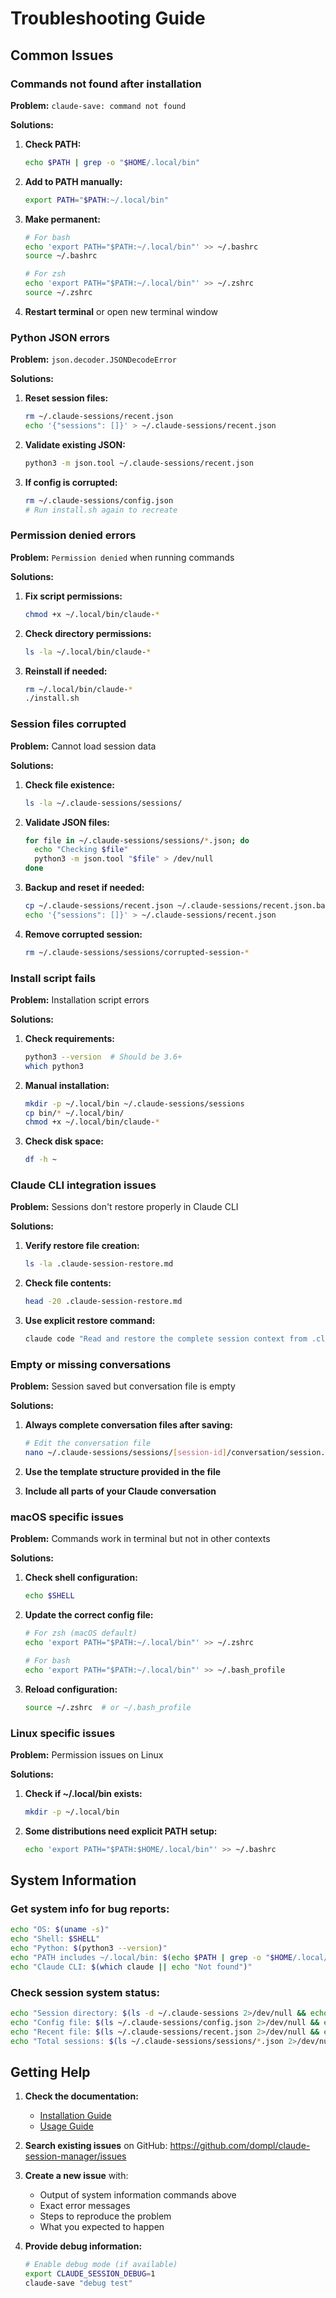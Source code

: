 # Troubleshooting Guide

## Common Issues

### Commands not found after installation

**Problem:** `claude-save: command not found`

**Solutions:**

1. **Check PATH:**

   ```bash
   echo $PATH | grep -o "$HOME/.local/bin"
   ```

2. **Add to PATH manually:**

   ```bash
   export PATH="$PATH:~/.local/bin"
   ```

3. **Make permanent:**

   ```bash
   # For bash
   echo 'export PATH="$PATH:~/.local/bin"' >> ~/.bashrc
   source ~/.bashrc

   # For zsh
   echo 'export PATH="$PATH:~/.local/bin"' >> ~/.zshrc
   source ~/.zshrc
   ```

4. **Restart terminal** or open new terminal window

### Python JSON errors

**Problem:** `json.decoder.JSONDecodeError`

**Solutions:**

1. **Reset session files:**

   ```bash
   rm ~/.claude-sessions/recent.json
   echo '{"sessions": []}' > ~/.claude-sessions/recent.json
   ```

2. **Validate existing JSON:**

   ```bash
   python3 -m json.tool ~/.claude-sessions/recent.json
   ```

3. **If config is corrupted:**
   ```bash
   rm ~/.claude-sessions/config.json
   # Run install.sh again to recreate
   ```

### Permission denied errors

**Problem:** `Permission denied` when running commands

**Solutions:**

1. **Fix script permissions:**

   ```bash
   chmod +x ~/.local/bin/claude-*
   ```

2. **Check directory permissions:**

   ```bash
   ls -la ~/.local/bin/claude-*
   ```

3. **Reinstall if needed:**
   ```bash
   rm ~/.local/bin/claude-*
   ./install.sh
   ```

### Session files corrupted

**Problem:** Cannot load session data

**Solutions:**

1. **Check file existence:**

   ```bash
   ls -la ~/.claude-sessions/sessions/
   ```

2. **Validate JSON files:**

   ```bash
   for file in ~/.claude-sessions/sessions/*.json; do
     echo "Checking $file"
     python3 -m json.tool "$file" > /dev/null
   done
   ```

3. **Backup and reset if needed:**

   ```bash
   cp ~/.claude-sessions/recent.json ~/.claude-sessions/recent.json.backup
   echo '{"sessions": []}' > ~/.claude-sessions/recent.json
   ```

4. **Remove corrupted session:**
   ```bash
   rm ~/.claude-sessions/sessions/corrupted-session-*
   ```

### Install script fails

**Problem:** Installation script errors

**Solutions:**

1. **Check requirements:**

   ```bash
   python3 --version  # Should be 3.6+
   which python3
   ```

2. **Manual installation:**

   ```bash
   mkdir -p ~/.local/bin ~/.claude-sessions/sessions
   cp bin/* ~/.local/bin/
   chmod +x ~/.local/bin/claude-*
   ```

3. **Check disk space:**
   ```bash
   df -h ~
   ```

### Claude CLI integration issues

**Problem:** Sessions don't restore properly in Claude CLI

**Solutions:**

1. **Verify restore file creation:**

   ```bash
   ls -la .claude-session-restore.md
   ```

2. **Check file contents:**

   ```bash
   head -20 .claude-session-restore.md
   ```

3. **Use explicit restore command:**
   ```bash
   claude code "Read and restore the complete session context from .claude-session-restore.md, including all conversation history and project understanding"
   ```

### Empty or missing conversations

**Problem:** Session saved but conversation file is empty

**Solutions:**

1. **Always complete conversation files after saving:**

   ```bash
   # Edit the conversation file
   nano ~/.claude-sessions/sessions/[session-id]/conversation/session.md
   ```

2. **Use the template structure provided in the file**

3. **Include all parts of your Claude conversation**

### macOS specific issues

**Problem:** Commands work in terminal but not in other contexts

**Solutions:**

1. **Check shell configuration:**

   ```bash
   echo $SHELL
   ```

2. **Update the correct config file:**

   ```bash
   # For zsh (macOS default)
   echo 'export PATH="$PATH:~/.local/bin"' >> ~/.zshrc

   # For bash
   echo 'export PATH="$PATH:~/.local/bin"' >> ~/.bash_profile
   ```

3. **Reload configuration:**
   ```bash
   source ~/.zshrc  # or ~/.bash_profile
   ```

### Linux specific issues

**Problem:** Permission issues on Linux

**Solutions:**

1. **Check if ~/.local/bin exists:**

   ```bash
   mkdir -p ~/.local/bin
   ```

2. **Some distributions need explicit PATH setup:**
   ```bash
   echo 'export PATH="$PATH:$HOME/.local/bin"' >> ~/.bashrc
   ```

## System Information

### Get system info for bug reports:

```bash
echo "OS: $(uname -s)"
echo "Shell: $SHELL"
echo "Python: $(python3 --version)"
echo "PATH includes ~/.local/bin: $(echo $PATH | grep -o "$HOME/.local/bin" && echo "Yes" || echo "No")"
echo "Claude CLI: $(which claude || echo "Not found")"
```

### Check session system status:

```bash
echo "Session directory: $(ls -d ~/.claude-sessions 2>/dev/null && echo "Exists" || echo "Missing")"
echo "Config file: $(ls ~/.claude-sessions/config.json 2>/dev/null && echo "Exists" || echo "Missing")"
echo "Recent file: $(ls ~/.claude-sessions/recent.json 2>/dev/null && echo "Exists" || echo "Missing")"
echo "Total sessions: $(ls ~/.claude-sessions/sessions/*.json 2>/dev/null | wc -l)"
```

## Getting Help

1. **Check the documentation:**

   - [Installation Guide](installation.md)
   - [Usage Guide](usage.md)

2. **Search existing issues** on GitHub: https://github.com/dompl/claude-session-manager/issues

3. **Create a new issue** with:

   - Output of system information commands above
   - Exact error messages
   - Steps to reproduce the problem
   - What you expected to happen

4. **Provide debug information:**
   ```bash
   # Enable debug mode (if available)
   export CLAUDE_SESSION_DEBUG=1
   claude-save "debug test"
   ```
